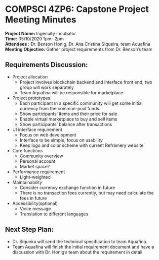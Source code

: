 # COMPSCI 4ZP6: Capstone Project Meeting Minutes

**Project Name:**       Ingenuity Incubator <br>
**Time:**               05/10/2020 1pm- 2pm <br>
**Attendees :**         Dr. Benson Honig, Dr. Ana Cristina Siqueira, team Aquafina   <br>
**Meeting Objective:**  Gather project requirements from Dr. Benson’s team   <br>


## Requirements Discussion:
* Project allocation
   * Project involves blockchain backend and interface front end, two group will work separately
   * Team Aquafina will be responsible for marketplace
* Project prototypes
   * Each participant in a specific community will get some initial currency from the common-pool funds. 
   * Show participants’ items and their price for sale 
   * Enable virtual marketplace to buy and sell items
   * Show participants’ balance after transactions
* UI interface requirement
   * Focus on web development
   * Interface to be simple, focus on usability
   * Keep logo and color scheme with current Reframery website
* Core functions
   * Community overview
   * Personal account
   * Market space?
* Performance requirement
   * Light-weighted
* Maintainability
   * Consider currency exchange function in future
   * There is no transaction fees currently, but may need calculate the fees in future
* Accessibility(optional)
   * Voice message
   * Translation to different languages

## Next Step Plan: 
* Dr. Siqueira will send the technical specification to team Aquafina.
* Team Aquafina will finish the initial requirement document and have a discussion with Dr. Honig’s team about the requirement in detail
